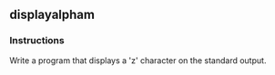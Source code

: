 ## displayalpham

### Instructions

Write a program that displays a 'z' character on the standard output.
